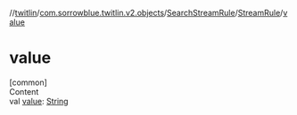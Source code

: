 //[twitlin](../../../index.md)/[com.sorrowblue.twitlin.v2.objects](../../index.md)/[SearchStreamRule](../index.md)/[StreamRule](index.md)/[value](value.md)



# value  
[common]  
Content  
val [value](value.md): [String](https://kotlinlang.org/api/latest/jvm/stdlib/kotlin/-string/index.html)  



